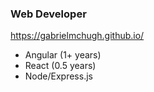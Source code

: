 ### Web Developer
https://gabrielmchugh.github.io/
- Angular (1+ years)
- React (0.5 years)
- Node/Express.js
